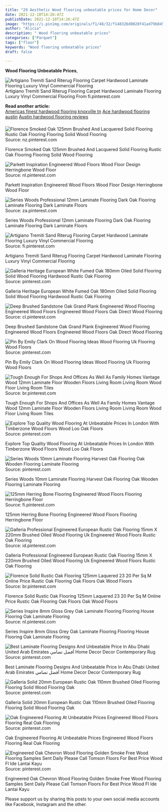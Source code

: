```yaml
---
title: "29 Aesthetic Wood flooring unbeatable prices for Home Decor"
date: 2021-12-10T14:26:47Z
publishDate: 2021-12-10T14:26:47Z
image: "https://i.pinimg.com/originals/f1/48/32/f148326d8028f41ad79b8453c7780419.jpg"
author: "Alicia"
description: " Wood flooring unbeatable prices"
categories: ["Parquet"]
tags: ["floor"]
keywords: "Wood flooring unbeatable prices"
draft: false

---
```

<!-- Head tag Code -->
**Wood Flooring Unbeatable Prices**, 

![Artigiano Tremiti Sand Riterug Flooring Carpet Hardwood Laminate Flooring Luxury Vinyl Commercial Flooring](https://i.pinimg.com/originals/47/b6/d7/47b6d7b3db950f11c2464506d03f82be.jpg "Artigiano Tremiti Sand Riterug Flooring Carpet Hardwood Laminate Flooring Luxury Vinyl Commercial Flooring")
Artigiano Tremiti Sand Riterug Flooring Carpet Hardwood Laminate Flooring Luxury Vinyl Commercial Flooring From fi.pinterest.com

**Read another article:**  
[Americas finest hardwood flooring knoxville tn](/americas-finest-hardwood-flooring-knoxville-tn/)
[Ace hardwood flooring austin](/ace-hardwood-flooring-austin/)
[Austin hardwood flooring reviews](/austin-hardwood-flooring-reviews/)




### 

 


![Florence Smoked Oak 125mm Brushed And Lacquered Solid Flooring Rustic Oak Flooring Flooring Solid Wood Flooring](https://i.pinimg.com/originals/b8/4a/11/b84a113a80c18a25363a9efffcb0b31f.jpg "Florence Smoked Oak 125mm Brushed And Lacquered Solid Flooring Rustic Oak Flooring Flooring Solid Wood Flooring")
Source: nz.pinterest.com

Florence Smoked Oak 125mm Brushed And Lacquered Solid Flooring Rustic Oak Flooring Flooring Solid Wood Flooring  

![Parkett Inspiration Engineered Wood Floors Wood Floor Design Herringbone Wood Floor](https://i.pinimg.com/736x/71/26/f8/7126f8aa56a77ae95bce167c2a43c15f--underfloor-heating-engineered-wood.jpg "Parkett Inspiration Engineered Wood Floors Wood Floor Design Herringbone Wood Floor")
Source: nl.pinterest.com

Parkett Inspiration Engineered Wood Floors Wood Floor Design Herringbone Wood Floor  

![Series Woods Professional 12mm Laminate Flooring Dark Oak Flooring Laminate Flooring Dark Laminate Floors](https://i.pinimg.com/originals/37/cc/1f/37cc1f72ab06188461fe1ce1364cc0c6.jpg "Series Woods Professional 12mm Laminate Flooring Dark Oak Flooring Laminate Flooring Dark Laminate Floors")
Source: za.pinterest.com

Series Woods Professional 12mm Laminate Flooring Dark Oak Flooring Laminate Flooring Dark Laminate Floors  

![Artigiano Tremiti Sand Riterug Flooring Carpet Hardwood Laminate Flooring Luxury Vinyl Commercial Flooring](https://i.pinimg.com/originals/47/b6/d7/47b6d7b3db950f11c2464506d03f82be.jpg "Artigiano Tremiti Sand Riterug Flooring Carpet Hardwood Laminate Flooring Luxury Vinyl Commercial Flooring")
Source: fi.pinterest.com

Artigiano Tremiti Sand Riterug Flooring Carpet Hardwood Laminate Flooring Luxury Vinyl Commercial Flooring  

![Galleria Heritage European White Fumed Oak 180mm Oiled Solid Flooring Solid Wood Flooring Hardwood Rustic Oak Flooring](https://i.pinimg.com/originals/50/3e/a6/503ea62294dd32b77d61f55edcfd35d1.jpg "Galleria Heritage European White Fumed Oak 180mm Oiled Solid Flooring Solid Wood Flooring Hardwood Rustic Oak Flooring")
Source: pinterest.com

Galleria Heritage European White Fumed Oak 180mm Oiled Solid Flooring Solid Wood Flooring Hardwood Rustic Oak Flooring  

![Deep Brushed Sandstone Oak Grand Plank Engineered Wood Flooring Engineered Wood Floors Engineered Wood Floors Oak Direct Wood Flooring](https://i.pinimg.com/originals/45/8d/b1/458db18a1c6fac1a1ee327fc5d00053f.jpg "Deep Brushed Sandstone Oak Grand Plank Engineered Wood Flooring Engineered Wood Floors Engineered Wood Floors Oak Direct Wood Flooring")
Source: cl.pinterest.com

Deep Brushed Sandstone Oak Grand Plank Engineered Wood Flooring Engineered Wood Floors Engineered Wood Floors Oak Direct Wood Flooring  

![Pin By Emily Clark On Wood Flooring Ideas Wood Flooring Uk Flooring Wood Floors](https://i.pinimg.com/originals/a4/7f/ce/a47fce0189e7cf3c57172b782f6c1e88.jpg "Pin By Emily Clark On Wood Flooring Ideas Wood Flooring Uk Flooring Wood Floors")
Source: pinterest.com

Pin By Emily Clark On Wood Flooring Ideas Wood Flooring Uk Flooring Wood Floors  

![Tough Enough For Shops And Offices As Well As Family Homes Vantage Wood 12mm Laminate Floor Wooden Floors Living Room Living Room Wood Floor Living Room Tiles](https://i.pinimg.com/originals/3a/50/c9/3a50c926f67e935140c4478ac9623a7b.jpg "Tough Enough For Shops And Offices As Well As Family Homes Vantage Wood 12mm Laminate Floor Wooden Floors Living Room Living Room Wood Floor Living Room Tiles")
Source: br.pinterest.com

Tough Enough For Shops And Offices As Well As Family Homes Vantage Wood 12mm Laminate Floor Wooden Floors Living Room Living Room Wood Floor Living Room Tiles  

![Explore Top Quality Wood Flooring At Unbeatable Prices In London With Timberzone Wood Floors Wood Loo Oak Floors](https://i.pinimg.com/736x/8b/89/b9/8b89b9edd6a939ec17d98ec04896c309--wood-flooring-in-london.jpg "Explore Top Quality Wood Flooring At Unbeatable Prices In London With Timberzone Wood Floors Wood Loo Oak Floors")
Source: pinterest.com

Explore Top Quality Wood Flooring At Unbeatable Prices In London With Timberzone Wood Floors Wood Loo Oak Floors  

![Series Woods 10mm Laminate Flooring Harvest Oak Flooring Oak Wooden Flooring Laminate Flooring](https://i.pinimg.com/originals/57/46/c1/5746c14830ed79239e3963c9b96994b3.jpg "Series Woods 10mm Laminate Flooring Harvest Oak Flooring Oak Wooden Flooring Laminate Flooring")
Source: pinterest.com

Series Woods 10mm Laminate Flooring Harvest Oak Flooring Oak Wooden Flooring Laminate Flooring  

![125mm Herring Bone Flooring Engineered Wood Floors Flooring Herringbone Floor](https://i.pinimg.com/564x/3d/b0/cf/3db0cfb2b191b956cc6a722209906ba7--study-ideas-extension-ideas.jpg "125mm Herring Bone Flooring Engineered Wood Floors Flooring Herringbone Floor")
Source: fi.pinterest.com

125mm Herring Bone Flooring Engineered Wood Floors Flooring Herringbone Floor  

![Galleria Professional Engineered European Rustic Oak Flooring 15mm X 220mm Brushed Oiled Wood Flooring Uk Engineered Wood Floors Rustic Oak Flooring](https://i.pinimg.com/originals/4a/b7/9a/4ab79af16cbba191723412b886789ce9.jpg "Galleria Professional Engineered European Rustic Oak Flooring 15mm X 220mm Brushed Oiled Wood Flooring Uk Engineered Wood Floors Rustic Oak Flooring")
Source: id.pinterest.com

Galleria Professional Engineered European Rustic Oak Flooring 15mm X 220mm Brushed Oiled Wood Flooring Uk Engineered Wood Floors Rustic Oak Flooring  

![Florence Solid Rustic Oak Flooring 125mm Laquered 23 20 Per Sq M Online Price Rustic Oak Flooring Oak Floors Oak Wood Floors](https://i.pinimg.com/originals/e2/f5/99/e2f599b4c1dd85fbe5a31584b3aeea9b.jpg "Florence Solid Rustic Oak Flooring 125mm Laquered 23 20 Per Sq M Online Price Rustic Oak Flooring Oak Floors Oak Wood Floors")
Source: br.pinterest.com

Florence Solid Rustic Oak Flooring 125mm Laquered 23 20 Per Sq M Online Price Rustic Oak Flooring Oak Floors Oak Wood Floors  

![Series Inspire 8mm Gloss Grey Oak Laminate Flooring Flooring House Flooring Oak Laminate Flooring](https://i.pinimg.com/originals/24/7f/c0/247fc01e2e1d41f34498588d2b6bb93f.jpg "Series Inspire 8mm Gloss Grey Oak Laminate Flooring Flooring House Flooring Oak Laminate Flooring")
Source: nl.pinterest.com

Series Inspire 8mm Gloss Grey Oak Laminate Flooring Flooring House Flooring Oak Laminate Flooring  

![Best Laminate Flooring Designs And Unbeatable Price In Abu Dhabi United Arab Emirates أفضل تصامي Home Decor Decor Contemporary Rug](https://i.pinimg.com/originals/7d/ed/21/7ded2133ece9d111f3d75c10b4c7467e.jpg "Best Laminate Flooring Designs And Unbeatable Price In Abu Dhabi United Arab Emirates أفضل تصامي Home Decor Decor Contemporary Rug")
Source: pinterest.com

Best Laminate Flooring Designs And Unbeatable Price In Abu Dhabi United Arab Emirates أفضل تصامي Home Decor Decor Contemporary Rug  

![Galleria Solid 20mm European Rustic Oak 110mm Brushed Oiled Flooring Flooring Solid Wood Flooring Oak](https://i.pinimg.com/originals/83/41/c4/8341c4d402768b51ce5d520360dbdfcb.jpg "Galleria Solid 20mm European Rustic Oak 110mm Brushed Oiled Flooring Flooring Solid Wood Flooring Oak")
Source: pinterest.com

Galleria Solid 20mm European Rustic Oak 110mm Brushed Oiled Flooring Flooring Solid Wood Flooring Oak  

![Oak Engineered Flooring At Unbeatable Prices Engineered Wood Floors Flooring Real Oak Flooring](https://i.pinimg.com/originals/cb/13/75/cb1375fa7ee97807f44cd30a39dfefac.jpg "Oak Engineered Flooring At Unbeatable Prices Engineered Wood Floors Flooring Real Oak Flooring")
Source: pinterest.com

Oak Engineered Flooring At Unbeatable Prices Engineered Wood Floors Flooring Real Oak Flooring  

![Engineered Oak Chevron Wood Flooring Golden Smoke Free Wood Flooring Samples Sent Daily Please Call Tomson Floors For Best Price Wood Fl Ide Lantai Kayu](https://i.pinimg.com/originals/f1/48/32/f148326d8028f41ad79b8453c7780419.jpg "Engineered Oak Chevron Wood Flooring Golden Smoke Free Wood Flooring Samples Sent Daily Please Call Tomson Floors For Best Price Wood Fl Ide Lantai Kayu")
Source: pinterest.com

Engineered Oak Chevron Wood Flooring Golden Smoke Free Wood Flooring Samples Sent Daily Please Call Tomson Floors For Best Price Wood Fl Ide Lantai Kayu  

Please support us by sharing this posts to your own social media accounts like Facebook, Instagram and the other.

